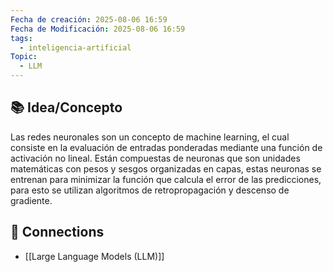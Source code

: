 ```yaml
---
Fecha de creación: 2025-08-06 16:59
Fecha de Modificación: 2025-08-06 16:59
tags:
  - inteligencia-artificial
Topic:
  - LLM
---
```


## 📚 Idea/Concepto 


Las redes neuronales son un concepto de machine learning, el cual consiste en la evaluación de entradas ponderadas mediante una función de activación no lineal. Están compuestas de neuronas que son unidades matemáticas con pesos y sesgos organizadas en capas, estas neuronas se entrenan para minimizar la función que calcula el error de las predicciones, para esto se utilizan algoritmos de retropropagación y descenso de gradiente.

## 🔗 Connections

- [[Large Language Models (LLM)]]
